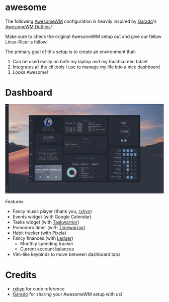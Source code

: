 # awesome
The following [AwesomeWM](https://awesomewm.org/) configuration is heavily
inspired by [Garado](https://github.com/garado)'s [AwesomeWM
Dotfiles](https://github.com/garado/awesome_dotfiles)!

Make sure to check the original AwesomeWM setup out and give our fellow
Linux-Ricer a follow!

The primary goal of this setup is to create an environment that:
  1. Can be used easily on both my laptop and my touchscreen tablet
  2. Integrates all the cli tools I use to manage my life into a nice dashboard
  3. Looks Awesome!

# Dashboard
<img src="../../../.assets/main/png/awesomewm-desktop.png" width="1200">

Features:
- Fancy music player (thank you, [rxhyn](https://github.com/rxyhn/yoru))
- Events widget (with Google Calendar)
- Tasks widget (with [Taskwarrior](https://taskwarrior.org/))
- Pomodoro timer (with [Timewarrior](https://timewarrior.net/))
- Habit tracker (with [Pixela](https://pixe.la/))
- Fancy finances (with [Ledger](https://github.com/ledger/))
  - Monthly spending tracker
  - Current account balances
- Vim-like keybinds to move between dashboard tabs

# Credits
- [rxhyn](https://github.com/rxyhn/yoru) for code reference
- [Garado](https://github.com/garado) for sharing your AwesomeWM setup with us!
